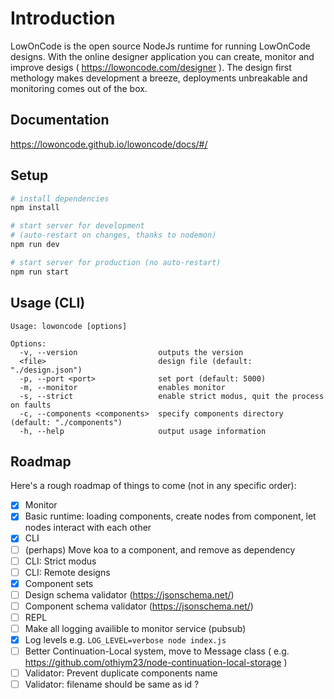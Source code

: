# Introduction
LowOnCode is the open source NodeJs runtime for running LowOnCode designs. With the online designer application you can create, monitor and improve desigs ( https://lowoncode.com/designer ). The design first methology makes development a breeze, deployments unbreakable and monitoring comes out of the box.

## Documentation
https://lowoncode.github.io/lowoncode/docs/#/

## Setup

``` bash
# install dependencies
npm install

# start server for development
# (auto-restart on changes, thanks to nodemon)
npm run dev

# start server for production (no auto-restart)
npm run start
```

## Usage (CLI)
```
Usage: lowoncode [options]

Options:
  -v, --version                  outputs the version
  <file>                         design file (default: "./design.json")
  -p, --port <port>              set port (default: 5000)
  -m, --monitor                  enables monitor
  -s, --strict                   enable strict modus, quit the process on faults
  -c, --components <components>  specify components directory (default: "./components")
  -h, --help                     output usage information
```

## Roadmap

Here's a rough roadmap of things to come (not in any specific order):
- [x] Monitor
- [x] Basic runtime: loading components, create nodes from component, let nodes interact with each other
- [x] CLI
- [ ] (perhaps) Move koa to a component, and remove as dependency
- [ ] CLI: Strict modus 
- [ ] CLI: Remote designs
- [x] Component sets
- [ ] Design schema validator (https://jsonschema.net/)
- [ ] Component schema validator (https://jsonschema.net/)
- [ ] REPL
- [ ] Make all logging availible to monitor service (pubsub)
- [x] Log levels e.g. `LOG_LEVEL=verbose node index.js`
- [ ] Better Continuation-Local system, move to Message class ( e.g. https://github.com/othiym23/node-continuation-local-storage )
- [ ] Validator: Prevent duplicate components name
- [ ] Validator: filename should be same as id ?
